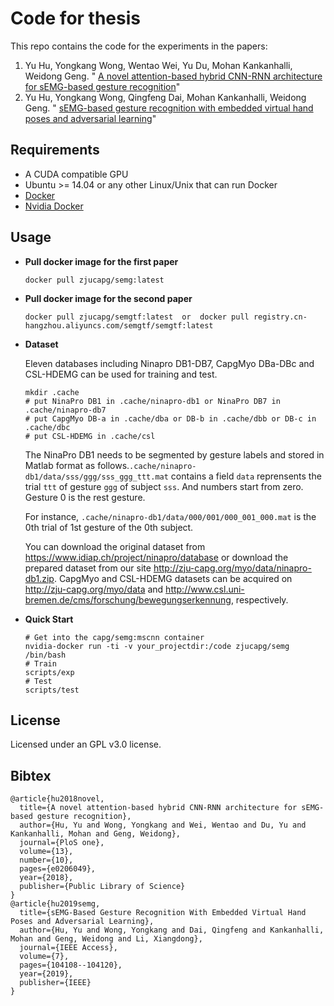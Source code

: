 
# Code for thesis

This repo contains the code for the experiments in the papers: 
1. Yu Hu, Yongkang Wong, Wentao Wei, Yu Du, Mohan Kankanhalli, Weidong Geng. " [A novel attention-based hybrid CNN-RNN architecture for sEMG-based gesture recognition](https://journals.plos.org/plosone/article?id=10.1371/journal.pone.0206049)"
2. Yu Hu, Yongkang Wong, Qingfeng Dai, Mohan Kankanhalli, Weidong Geng. " [sEMG-based gesture recognition with embedded virtual hand poses and adversarial learning](https://ieeexplore.ieee.org/abstract/document/8766972/)"
## Requirements
- A CUDA compatible GPU
- Ubuntu >= 14.04 or any other Linux/Unix that can run Docker
- [Docker](http://docker.io/)
- [Nvidia Docker](https://github.com/NVIDIA/nvidia-docker)

## Usage
- **Pull docker image for the first paper**
    ``` 
    docker pull zjucapg/semg:latest
    ```
- **Pull docker image for the second paper**
    ```
    docker pull zjucapg/semgtf:latest  or  docker pull registry.cn-hangzhou.aliyuncs.com/semgtf/semgtf:latest
- **Dataset**
    
    Eleven databases including Ninapro DB1-DB7, CapgMyo DBa-DBc and CSL-HDEMG can be used for training and test.

    ```
    mkdir .cache
    # put NinaPro DB1 in .cache/ninapro-db1 or NinaPro DB7 in .cache/ninapro-db7
    # put CapgMyo DB-a in .cache/dba or DB-b in .cache/dbb or DB-c in .cache/dbc
    # put CSL-HDEMG in .cache/csl
    ```
    The NinaPro DB1 needs to be segmented by gesture labels and stored in Matlab format as follows.`.cache/ninapro-db1/data/sss/ggg/sss_ggg_ttt.mat` contains a field `data` reprensents the trial `ttt` of gesture `ggg` of subject `sss`. And numbers start from zero. Gesture 0 is the rest gesture.

    For instance, `.cache/ninapro-db1/data/000/001/000_001_000.mat` is the 0th trial of 1st gesture of the 0th subject. 
    
    You can download the original dataset from <https://www.idiap.ch/project/ninapro/database> or download the prepared dataset from our site <http://zju-capg.org/myo/data/ninapro-db1.zip>. CapgMyo and CSL-HDEMG datasets can be acquired on <http://zju-capg.org/myo/data> and <http://www.csl.uni-bremen.de/cms/forschung/bewegungserkennung>, respectively.

- **Quick Start**
    ```
    # Get into the capg/semg:mscnn container
    nvidia-docker run -ti -v your_projectdir:/code zjucapg/semg /bin/bash
    # Train
    scripts/exp  
    # Test
    scripts/test
    ```



## License
Licensed under an GPL v3.0 license.

## Bibtex
```
@article{hu2018novel,
  title={A novel attention-based hybrid CNN-RNN architecture for sEMG-based gesture recognition},
  author={Hu, Yu and Wong, Yongkang and Wei, Wentao and Du, Yu and Kankanhalli, Mohan and Geng, Weidong},
  journal={PloS one},
  volume={13},
  number={10},
  pages={e0206049},
  year={2018},
  publisher={Public Library of Science}
}
@article{hu2019semg,
  title={sEMG-Based Gesture Recognition With Embedded Virtual Hand Poses and Adversarial Learning},
  author={Hu, Yu and Wong, Yongkang and Dai, Qingfeng and Kankanhalli, Mohan and Geng, Weidong and Li, Xiangdong},
  journal={IEEE Access},
  volume={7},
  pages={104108--104120},
  year={2019},
  publisher={IEEE}
}
```